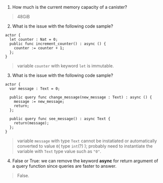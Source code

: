 1. How much is the current memory capacity of a canister? 
> 48GiB

2. What is the issue with the following code sample?
```
actor {
  let counter : Nat = 0;
  public func increment_counter() : async () {
    counter := counter + 1;
  };
}
```
> variable `counter` with keyword `let` is immutable.

3. What is the issue with the following code sample?
```
actor {
  var message : Text = 0;

  public query func change_message(new_message : Text) : async () {
    message := new_message;
    return;
  };
  
  public query func see_message() : async Text {
    return(message);
  };
}
```
> variable `message` with type `Text` cannot be instatiated or automatically converted to value `0`( type `int`(?) ); probably need to instantiate the variable with `Text` type value such as `"0"`.

4.  False or True: we can remove the keyword **async** for return argument of a query function since queries are faster to answer.
> False.
